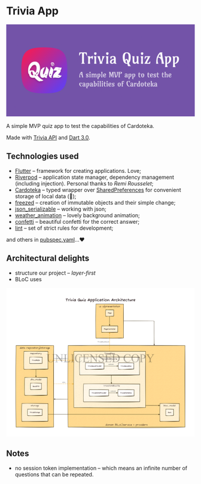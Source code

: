 # Trivia App

![](res/banner.png)

A simple MVP quiz app to test the capabilities of Cardoteka.

Made with [Trivia API](https://opentdb.com/api_config.php) and [Dart 3.0](https://dart.dev/resources/dart-3-migration).

## Technologies used

- [Flutter](https://flutter.dev/) – framework for creating applications. Love;
- [Riverpod](https://github.com/rrousselGit/riverpod) – application state manager, dependency management (including injection). Personal thanks to _Remi Rousselet_;
- [Cardoteka](https://github.com/PackRuble/cardoteka) – typed wrapper over [SharedPreferences](https://pub.dev/packages/shared_preferences) for convenient storage of local data (🔐);
- [freezed](https://pub.dev/packages/freezed) – creation of immutable objects and their simple change;
- [json_serializable](https://pub.dev/packages/json_serializable) – working with json;
- [weather_animation](https://github.com/PackRuble/weather_animation) – lovely background animation;
- [confetti](https://github.com/funwithflutter/flutter_confetti) – beautiful confetti for the correct answer;
- [lint](https://pub.dev/packages/lint) – set of strict rules for development;

and others in [pubspec.yaml](pubspec.yaml)...❤

## Architectural delights

- structure our project – _layer-first_
- BLoC uses

![architecture_flow.png](res/architecture_flow.png)

## Notes

- no session token implementation – which means an infinite number of questions that can be repeated.

